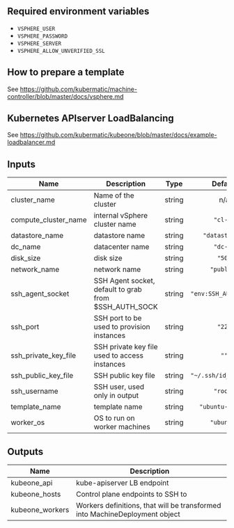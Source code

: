 ## Required environment variables

* `VSPHERE_USER`
* `VSPHERE_PASSWORD`
* `VSPHERE_SERVER`
* `VSPHERE_ALLOW_UNVERIFIED_SSL`

## How to prepare a template
See https://github.com/kubermatic/machine-controller/blob/master/docs/vsphere.md

## Kubernetes APIserver LoadBalancing
See https://github.com/kubermatic/kubeone/blob/master/docs/example-loadbalancer.md

## Inputs

| Name | Description | Type | Default | Required |
|------|-------------|:----:|:-----:|:-----:|
| cluster\_name | Name of the cluster | string | n/a | yes |
| compute\_cluster\_name | internal vSphere cluster name | string | `"cl-1"` | no |
| datastore\_name | datastore name | string | `"datastore1"` | no |
| dc\_name | datacenter name | string | `"dc-1"` | no |
| disk\_size | disk size | string | `"50"` | no |
| network\_name | network name | string | `"public"` | no |
| ssh\_agent\_socket | SSH Agent socket, default to grab from $SSH_AUTH_SOCK | string | `"env:SSH_AUTH_SOCK"` | no |
| ssh\_port | SSH port to be used to provision instances | string | `"22"` | no |
| ssh\_private\_key\_file | SSH private key file used to access instances | string | `""` | no |
| ssh\_public\_key\_file | SSH public key file | string | `"~/.ssh/id_rsa.pub"` | no |
| ssh\_username | SSH user, used only in output | string | `"root"` | no |
| template\_name | template name | string | `"ubuntu-18.04"` | no |
| worker\_os | OS to run on worker machines | string | `"ubuntu"` | no |

## Outputs

| Name | Description |
|------|-------------|
| kubeone\_api | kube-apiserver LB endpoint |
| kubeone\_hosts | Control plane endpoints to SSH to |
| kubeone\_workers | Workers definitions, that will be transformed into MachineDeployment object |

